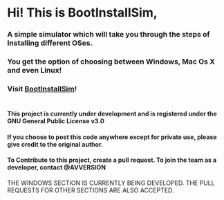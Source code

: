 # Hi! This is BootInstallSim, 
### A simple simulator which will take you through the steps of Installing different OSes.
### You get the option of choosing between Windows, Mac Os X and even Linux!
### Visit [BootInstallSim](https://avversion.github.io/BootInstallSim/)!
#
#
#
#
#
#
#### This project is currently under development and is registered under the GNU General Public License v3.0
#### If you choose to post this code anywhere except for private use, please give credit to the original author.
#### To Contribute to this project, create a pull request. To join the team as a developer, contact @AVVERSION
THE WINDOWS SECTION IS CURRENTLY BEING DEVELOPED. THE PULL REQUESTS FOR OTHER SECTIONS ARE ALSO ACCEPTED.
